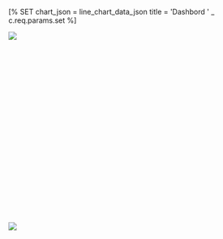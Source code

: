 
[% SET chart_json = line_chart_data_json 
 title = 'Dashbord ' _ c.req.params.set
%]

<title>[% title %]</title>

<div style="height:350px;padding-bottom:25px;">
  <canvas width=700 height=250>
    <!-- here we're using an <img> tag so we can hijack its onload event -->
    <img 
      src="[% c.mount_url %]/assets/rapidapp/misc/static/s.gif" 
      onload='renderLineChart.call(this,
				"[% c.req.params.set %]",
				[% chart_json %]
			)' 
    >
  </canvas>
</div>
	

<div style="height:250px;">
  <canvas width=700 height=175>
    <img 
      src="[% c.mount_url %]/assets/rapidapp/misc/static/s.gif" 
      onload='renderLineChart.call(this,
				"Complaints",
				[% chart_json %]
			)' 
    >
  </canvas>
</div>
